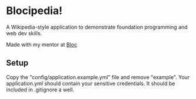 # Blocipedia!

A Wikipedia-style application to demonstrate foundation programming and web dev skills. 

Made with my mentor at [Bloc](http://bloc.io)

## Setup
Copy the "config/application.example.yml" file and remove "example". Your application.yml should contain your sensitive credentials. It should be included in .gitignore a well. 